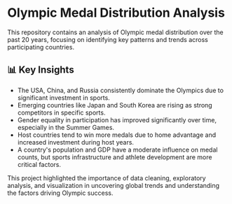 # Olympic Medal Distribution Analysis

This repository contains an analysis of Olympic medal distribution over the past 20 years, focusing on identifying key patterns and trends across participating countries.

## 📊 Key Insights

- The USA, China, and Russia consistently dominate the Olympics due to significant investment in sports.
- Emerging countries like Japan and South Korea are rising as strong competitors in specific sports.
- Gender equality in participation has improved significantly over time, especially in the Summer Games.
- Host countries tend to win more medals due to home advantage and increased investment during host years.
- A country's population and GDP have a moderate influence on medal counts, but sports infrastructure and athlete development are more critical factors.

This project highlighted the importance of data cleaning, exploratory analysis, and visualization in uncovering global trends and understanding the factors driving Olympic success.

